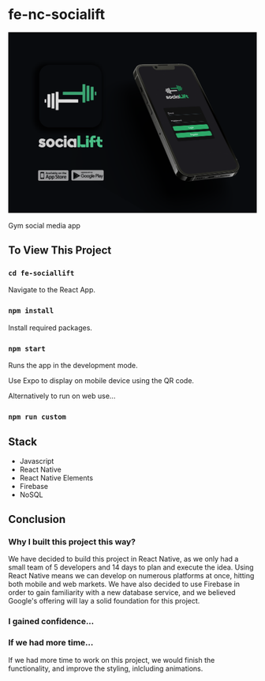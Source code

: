 # fe-nc-socialift

![SociaLift iPhone Mockup](fe-socialift/assets/mockup2.png)

Gym social media app

## To View This Project

### `cd fe-sociallift`

Navigate to the React App.

### `npm install`

Install required packages.

### `npm start`

Runs the app in the development mode.

Use Expo to display on mobile device using the QR code.

Alternatively to run on web use...

### `npm run custom`

## Stack

- Javascript
- React Native
- React Native Elements
- Firebase
- NoSQL

## Conclusion

### Why I built this project this way?

We have decided to build this project in React Native, as we only had a small team of 5 developers and 14 days to plan and execute the idea. Using React Native means we can develop on numerous platforms at once, hitting both mobile and web markets. We have also decided to use Firebase in order to gain familiarity with a new database service, and we believed Google's offering will lay a solid foundation for this project.

### I gained confidence...

### If we had more time...

If we had more time to work on this project, we would finish the functionality, and improve the styling, inlcluding animations.
